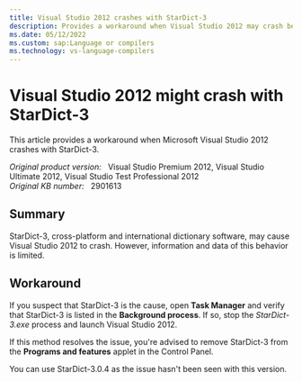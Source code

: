 ```yaml
---
title: Visual Studio 2012 crashes with StarDict-3
description: Provides a workaround when Visual Studio 2012 may crash because of StarDict-3. 
ms.date: 05/12/2022
ms.custom: sap:Language or compilers
ms.technology: vs-language-compilers
---
```


# Visual Studio 2012 might crash with StarDict-3

This article provides a workaround when Microsoft Visual Studio 2012 crashes with StarDict-3.

_Original product version:_ &nbsp; Visual Studio Premium 2012, Visual Studio Ultimate 2012, Visual Studio Test Professional 2012  
_Original KB number:_ &nbsp; 2901613

## Summary

StarDict-3, cross-platform and international dictionary software, may cause Visual Studio 2012 to crash. However, information and data of this behavior is limited.

## Workaround

If you suspect that StarDict-3 is the cause, open **Task Manager** and verify that StarDict-3 is listed in the **Background process**. If so, stop the *StarDict-3.exe* process and launch Visual Studio 2012.

If this method resolves the issue, you're advised to remove StarDict-3 from the **Programs and features** applet in the Control Panel.

You can use StarDict-3.0.4 as the issue hasn't been seen with this version.

